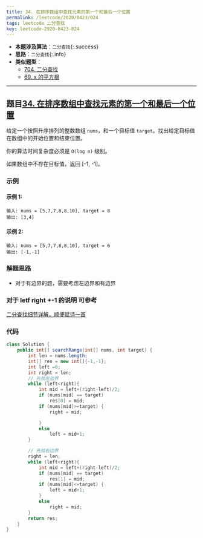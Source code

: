 ```yaml
---
title: 34. 在排序数组中查找元素的第一个和最后一个位置
permalink: /leetcode/2020/0423/024
tags: leetcode 二分查找
key: leetcode-2020-0423-024
---
```

- __本题涉及算法__：`二分查找`{:.success}
- __思路__：`二分查找`{:.info}
- __类似题型__：
  - [704. 二分查找](/leetcode/2020/0419/022)
  - [69. x 的平方根](/leetcode/2020/0423/023)
  
---

## 题目[34. 在排序数组中查找元素的第一个和最后一个位置](https://leetcode-cn.com/problems/find-first-and-last-position-of-element-in-sorted-array/)

给定一个按照升序排列的整数数组 `nums`，和一个目标值 `target`。找出给定目标值在数组中的开始位置和结束位置。

你的算法时间复杂度必须是 `O(log n)` 级别。

如果数组中不存在目标值，返回 [-1, -1]。
### 示例
#### 示例 1:
```
输入: nums = [5,7,7,8,8,10], target = 8
输出: [3,4]
```
#### 示例 2:
```
输入: nums = [5,7,7,8,8,10], target = 6
输出: [-1,-1]
```

### 解题思路
- 对于有边界的题，需要考虑左边界和有边界

### 对于 letf right +-1 的说明 可参考
[二分查找细节详解，顺便赋诗一首](https://leetcode-cn.com/problems/binary-search/solution/er-fen-cha-zhao-xiang-jie-by-labuladong/)

### 代码

```java
class Solution {
    public int[] searchRange(int[] nums, int target) {
        int len = nums.length;
        int[] res = new int[]{-1,-1};
        int left =0;
        int right = len;
        // 先找左边界
        while (left<right){
            int mid = left+(right-left)/2;
            if (nums[mid] == target)
                res[0] = mid;
            if (nums[mid]>=target) {
                right = mid;

            }
            else
                left = mid+1;
        }

        // 先找右边界
        right = len;
        while (left<right){
            int mid = left+(right-left)/2;
            if (nums[mid] == target)
                res[1] = mid;
            if (nums[mid]<=target) {
                left = mid+1;
            }
            else
                right = mid;
        }
        return res;
    }
}
```
